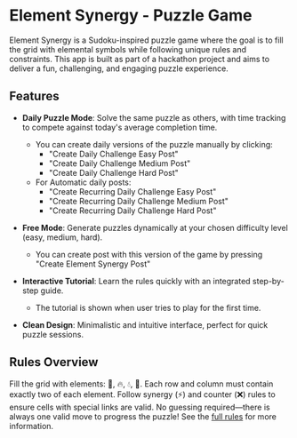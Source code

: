 # Element Synergy - Puzzle Game

Element Synergy is a Sudoku-inspired puzzle game where the goal is to fill the grid with elemental symbols while following unique rules and constraints. This app is built as part of a hackathon project and aims to deliver a fun, challenging, and engaging puzzle experience.

## Features

- **Daily Puzzle Mode**: Solve the same puzzle as others, with time tracking to compete against today's average completion time.

  - You can create daily versions of the puzzle manually by clicking:
    - "Create Daily Challenge Easy Post"
    - "Create Daily Challenge Medium Post"
    - "Create Daily Challenge Hard Post"
  - For Automatic daily posts:
    - "Create Recurring Daily Challenge Easy Post"
    - "Create Recurring Daily Challenge Medium Post"
    - "Create Recurring Daily Challenge Hard Post"

- **Free Mode**: Generate puzzles dynamically at your chosen difficulty level (easy, medium, hard).

  - You can create post with this version of the game by pressing "Create Element Synergy Post"

- **Interactive Tutorial**: Learn the rules quickly with an integrated step-by-step guide.
  - The tutorial is shown when user tries to play for the first time.
- **Clean Design**: Minimalistic and intuitive interface, perfect for quick puzzle sessions.

## Rules Overview

Fill the grid with elements: 💨, 🔥, 💧, 🌱.
Each row and column must contain exactly two of each element.
Follow synergy (⚡) and counter (❌) rules to ensure cells with special links are valid.
No guessing required—there is always one valid move to progress the puzzle!
See the [full rules](https://www.reddit.com/r/ElementSynergyPuzzle/comments/1hdbzkd/game_rules/) for more information.
